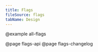 ```yaml
---
title: Flags
fileSource: flags
tabName: Design
---
```


@example all-flags

@page flags-api
@page flags-changelog
